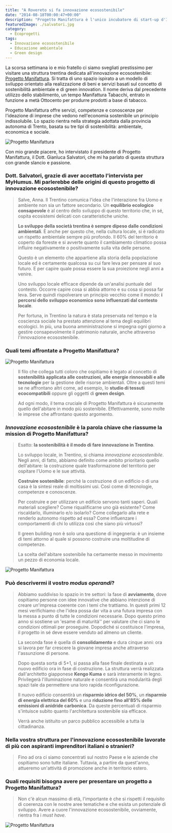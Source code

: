 ```yaml
---
title: "A Rovereto si fa innovazione ecosostenibile"
date: "2014-08-18T00:00:47+00:00"
description: "Progetto Manifattura è l'unico incubatore di start-up d'Italia improntato esclusivamente all'innovazione ecosostenibile."
featuredImage: ./salvatori.jpg
category:
  - Ecoprogetti
tags:
  - Innovazione ecosostenibile
  - Educazione ambientale
  - Green design
---
```


La scorsa settimana io e mio fratello ci siamo svegliati prestissimo per visitare una struttura trentina dedicata all'innovazione ecosostenibile: [Progetto Manifattura](http://www.progettomanifattura.it/it).
Si tratta di uno spazio ispirato a un modello di sviluppo orientato alla realizzazione di beni e servizi basati sul concetto di sostenibilità ambientale e di green innovation.
Il nome deriva dal precedente utilizzo dello stabilimento, un tempo Manifattura Tabacchi, entrato in funzione a metà Ottocento per produrre prodotti a base di tabacco.

Progetto Manifattura offre servizi, competenze e conoscenze per l'ideazione di imprese che vedono nell'economia sostenibile un principio indissolubile. Lo spazio rientra nella strategia adottata dalla provincia autonoma di Trento, basata su tre tipi di sostenibilità: ambientale, economica e sociale.

![Progetto Manifattura](./ragazzi-al-pc.jpg)

Con mio grande piacere, ho intervistato il presidente di Progetto Manifattura, il Dott. Gianluca Salvatori, che mi ha parlato di questa struttura con grande slancio e passione.

### Dott. Salvatori, grazie di aver accettato l'intervista per MyHumus. Mi parlerebbe delle origini di questo progetto di innovazione ecosostenibile?

> Salve, Anna. Il Trentino comunica l'idea che l'interazione fra Uomo e ambiente non sia un fattore secondario. Un **equilibrio ecologico consapevole** è al centro dello sviluppo di questo territorio che, in sé, ospita ecosistemi delicati con caratteristiche uniche.
>
> **Lo sviluppo della società trentina è sempre dipeso dalle condizioni ambientali**. È anche per questo che, nella cultura locale, si è radicato un rispetto ambientale sempre più profondo. Il 60% del territorio è coperto da foreste e si avverte quanto il cambiamento climatico possa influire negativamente o positivamente sulla vita delle persone.
>
> Questo è un elemento che appartiene alla storia della popolazione locale ed è certamente qualcosa su cui fare leva per pensare al suo futuro. E per capire quale possa essere la sua proiezione negli anni a venire.
>
> Uno sviluppo locale efficace dipende da un'analisi puntuale del contesto. Occorre capire cosa si abbia attorno e su cosa si possa far leva. Serve quindi rispolverare un principio vecchio come il mondo: **i percorsi dello sviluppo economico sono influenzati dal contesto locale**.
>
> Per fortuna, in Trentino la natura è stata preservata nel tempo e la coscienza sociale ha prestato attenzione al tema degli equilibri ecologici. In più, una buona amministrazione si impegna ogni giorno a gestire consapevolmente il patrimonio naturale, anche attraverso l'innovazione ecosostenibile.

### Quali temi affrontate a Progetto Manifattura?

![Progetto Manifattura](./progetto-manifattura.jpg)

> Il filo che collega tutti coloro che ospitiamo è legato al concetto di **sostenibilità applicata alle costruzioni, alle energie rinnovabili e alle tecnologie** per la gestione delle risorse ambientali. Oltre a questi temi se ne affrontano altri come, ad esempio, lo **studio di tessuti ecocompatibili** oppure gli oggetti di **green design**.
>
> Ad ogni modo, il tema cruciale di Progetto Manifattura è sicuramente quello dell'abitare in modo più sostenibile. Effettivamente, sono molte le imprese che affrontano questo argomento.

### _Innovazione ecosostenibile_ è la parola chiave che riassume la mission di Progetto Manifattura?

> Esatto: **la sostenibilità è il modo di fare innovazione in Trentino**.
>
> Lo sviluppo locale, in Trentino, si chiama _innovazione ecosostenibile_. Negli anni, di fatto, abbiamo definito come ambito prioritario quello dell'abitare: la costruzione quale trasformazione del territorio per ospitare l'Uomo e le sue attività.
>
> **Costruire sostenibile**: perché la costruzione di un edificio o di una casa è la sintesi reale di moltissimi usi. Così come di tecnologie, competenze e conoscenze.
>
> Per costruire e per utilizzare un edificio servono tanti saperi. Quali materiali scegliere? Come riqualificarne uno già esistente? Come riscaldarlo, illuminarlo e/o isolarlo? Come collegarlo alla rete e renderlo autonomo rispetto ad essa? Come influenzare i comportamenti di chi lo utilizza così che siano più virtuosi?
>
> Il green building non è solo una questione di ingegneria: è un insieme di temi attorno al quale si possono costruire una moltitudine di competenze.
>
> La scelta dell'abitare sostenibile ha certamente messo in movimento un pezzo di economia locale.

![Progetto Manifattura](./spazi.jpg)

### Può descrivermi il vostro _modus operandi_?

> Abbiamo suddiviso lo spazio in tre settori: la fase di **avviamento**, dove ospitiamo persone con idee innovative che abbiano intenzione di creare un'impresa coerente con i temi che trattiamo. In questi primi 12 mesi verifichiamo che l'idea possa dar vita a una futura impresa con la messa a punto di tutte le condizioni necessarie. Dopo questo primo anno si sostiene un 'esame di maturità'' per valutare che ci siano le condizioni ottimali per proseguire. Dopodiché si costituisce l'impresa, il progetto in sé deve essere venduto ad almeno un cliente.
>
> La seconda fase è quella di **consolidamento** e dura cinque anni: ora si lavora per far crescere la giovane impresa anche attraverso l'assunzione di persone.
>
> Dopo questa sorta di 5+1, si passa alla fase finale destinata a un nuovo edificio ora in fase di costruzione. La struttura verrà realizzata dall'architetto giapponese **Kengo Kuma** e sarà interamente in legno. Privilegerà l'illuminazione naturale e consentirà una modularità degli spazi tale da permettere una loro rapida riconfigurazione.
>
> Il nuovo edificio consentirà un **risparmio idrico del 50%**, un **risparmio di energia elettrica del 60%** e una **riduzione fino all'85% delle emissioni di anidride carbonica**. Da queste percentuali di risparmio s'intuisce subito quanto l'architettura sostenibile sia efficace.
>
> Verrà anche istituito un parco pubblico accessibile a tutta la cittadinanza.

### Nella vostra struttura per l'innovazione ecosostenibile lavorate di più con aspiranti imprenditori italiani o stranieri?

> Fino ad ora ci siamo concentrati sul nostro Paese e le aziende che ospitiamo sono tutte italiane. Tuttavia, a partire da quest'anno, attueremo un'attività di promozione anche in territorio estero.

### Quali requisiti bisogna avere per presentare un progetto a Progetto Manifattura?

> Non c'è alcun massimo di età, l'importante è che si rispetti il requisito di coerenza con le nostre aree tematiche e che esista un potenziale di sviluppo. Avere a cuore l'innovazione ecosostenibile, ovviamente, rientra fra i _must have_.

![Progetto Manifattura](./uffici.jpg)
